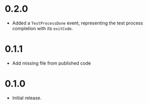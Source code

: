 # 0.2.0

- Added a `TestProcessDone` event, representing the test process completion with its `exitCode`.

# 0.1.1

- Add missing file from published code

# 0.1.0

- Initial release.
